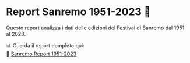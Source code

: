# Report Sanremo 1951-2023 🎤
Questo report analizza i dati delle edizioni del Festival di Sanremo dal 1951 al 2023.  

📊 Guarda il report completo qui:  
🔗 [Sanremo Report 1951-2023](https://lookerstudio.google.com/u/0/reporting/f886139c-4129-4515-94ef-985fca037386/page/p_ksu3vl38pd)
